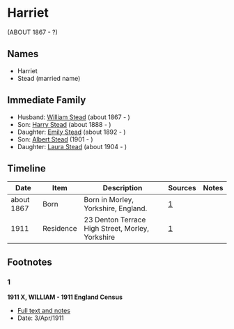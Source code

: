 ﻿---
layout: person
subject_key: i98128898
permalink: /people/i98128898
---

# Harriet
(ABOUT 1867 - ?)

## Names

* Harriet
* Stead (married name)

## Immediate Family

* Husband: [William Stead](./@44546659@-william-stead-b1867-d.md) (about 1867 - )
* Son: [Harry Stead](./@68900898@-harry-stead-b1888-d.md) (about 1888 - )
* Daughter: [Emily Stead](./@58190216@-emily-stead-b1892-d.md) (about 1892 - )
* Son: [Albert Stead](./@51674188@-albert-stead-b1901-d.md) (1901 - )
* Daughter: [Laura Stead](./@67809808@-laura-stead-b1904-d.md) (about 1904 - )

## Timeline

Date | Item | Description | Sources | Notes
---|---|---|---|---
about 1867 | Born | Born in Morley, Yorkshire, England. | [1](#1) | 
1911 | Residence | 23 Denton Terrace High Street, Morley, Yorkshire | [1](#1) | 

## Footnotes

### 1

**1911 X, WILLIAM - 1911 England Census**

* [Full text and notes](../sources/@17286223@-1911-stead,-william-1911-england-census.md)
* Date: 3/Apr/1911

